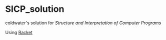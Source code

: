 # SICP_solution

coldwater's solution for *Structure and Interpretation of Computer Programs*

Using [Racket](www.racket-lang.org)
